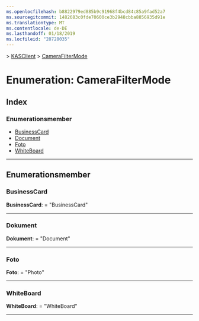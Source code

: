 ```yaml
---
ms.openlocfilehash: b8822979ed885b9c91968f4bcd84c85a9fad52a7
ms.sourcegitcommit: 1482683c0fde70600ce3b2948cbba8856935d91e
ms.translationtype: MT
ms.contentlocale: de-DE
ms.lasthandoff: 01/18/2019
ms.locfileid: "28728035"
---
```

[](../README.md) > [KASClient](../modules/kasclient.md) > [CameraFilterMode](../enums/kasclient.camerafiltermode.md)

# <a name="enumeration-camerafiltermode"></a>Enumeration: CameraFilterMode

## <a name="index"></a>Index 

### <a name="enumeration-members"></a>Enumerationsmember

* [BusinessCard](kasclient.camerafiltermode.md#businesscard)
* [Document](kasclient.camerafiltermode.md#document)
* [Foto](kasclient.camerafiltermode.md#photo)
* [WhiteBoard](kasclient.camerafiltermode.md#whiteboard)

---

## <a name="enumeration-members"></a>Enumerationsmember

<a id="businesscard"></a>

###  <a name="businesscard"></a>BusinessCard

**BusinessCard**: = "BusinessCard"

___

<a id="document"></a>

###  <a name="document"></a>Dokument

**Dokument**: = "Document"

___

<a id="photo"></a>

###  <a name="photo"></a>Foto

**Foto**: = "Photo"

___

<a id="whiteboard"></a>

###  <a name="whiteboard"></a>WhiteBoard

**WhiteBoard**: = "WhiteBoard"

___

